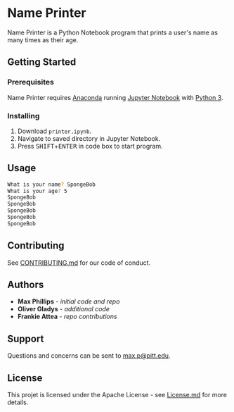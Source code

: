 ﻿# Name Printer
Name Printer is a Python Notebook program that prints a user's name as many times as their age.

## Getting Started
### Prerequisites
Name Printer requires [Anaconda](https://www.anaconda.com/products/individual) running [Jupyter Notebook](https://jupyter.org/) with [Python 3](https://www.python.org/downloads/).
### Installing
1. Download `printer.ipynb`.
2. Navigate to saved directory in Jupyter Notebook.
3. Press <kbd>SHIFT</kbd>+<kbd>ENTER</kbd> in code box to start program.

## Usage
```bash
What is your name? SpongeBob
What is your age? 5
SpongeBob
SpongeBob
SpongeBob
SpongeBob
SpongeBob
```

## Contributing
See [CONTRIBUTING.md](https://github.com/maxvp/CMPINF0010-lab-5/blob/master/CONTRIBUTING.md) for our code of conduct.

## Authors
* **Max Phillips** - _initial code and repo_
* **Oliver Gladys** - _additional code_
* **Frankie Attea** - _repo contributions_

## Support
Questions and concerns can be sent to [max.p@pitt.edu](mailto:max.p@pitt.edu).

## License
This projet is licensed under the Apache License - see [License.md](https://github.com/maxvp/CMPINF0010-lab-5/blob/master/LICENSE) for more details.
